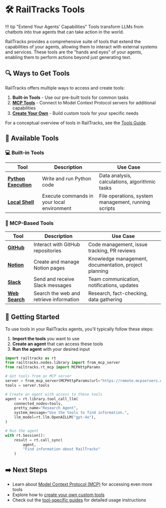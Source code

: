 # 🛠️ RailTracks Tools

!!! tip "Extend Your Agents' Capabilities"
    Tools transform LLMs from chatbots into true agents that can take action in the world.

RailTracks provides a comprehensive suite of tools that extend the capabilities of your agents, allowing them to interact with external systems and services. These tools are the "hands and eyes" of your agents, enabling them to perform actions beyond just generating text.

## 🔍 Ways to Get Tools

RailTracks offers multiple ways to access and create tools:

1. **Built-in Tools** - Use our pre-built tools for common tasks
2. **[MCP Tools](mcp/index.md)** - Connect to Model Context Protocol servers for additional capabilities
3. **[Create Your Own](create_your_own.md)** - Build custom tools for your specific needs

For a conceptual overview of tools in RailTracks, see the [Tools Guide](/guides/tools).

## 🧰 Available Tools

### 💻 Built-in Tools

| Tool | Description | Use Case |
|------|-------------|----------|
| [**Python Execution**](guides/python_sandbox.md) | Write and run Python code | Data analysis, calculations, algorithmic tasks |
| [**Local Shell**](guides/shell_bash.md) | Execute commands in your local environment | File operations, system management, running scripts |

### 🔌 MCP-Based Tools

| Tool | Description | Use Case |
|------|-------------|----------|
| [**GitHub**](guides/github.md) | Interact with GitHub repositories | Code management, issue tracking, PR reviews |
| [**Notion**](guides/notion.md) | Create and manage Notion pages | Knowledge management, documentation, project planning |
| [**Slack**](guides/slack.md) | Send and receive Slack messages | Team communication, notifications, updates |
| [**Web Search**](guides/websearch_integration.md) | Search the web and retrieve information | Research, fact-checking, data gathering |

## 🚀 Getting Started

To use tools in your RailTracks agents, you'll typically follow these steps:

1. **Import the tools** you want to use
2. **Create an agent** that can access these tools
3. **Run the agent** with your desired input

```python
import railtracks as rt
from railtracks.nodes.library import from_mcp_server
from railtracks.rt_mcp import MCPHttpParams

# Get tools from an MCP server
server = from_mcp_server(MCPHttpParams(url="https://remote.mcpservers.org/fetch/mcp"))
tools = server.tools

# Create an agent with access to these tools
agent = rt.library.tool_call_llm(
    connected_nodes=tools,
    pretty_name="Research Agent",
    system_message="Use the tools to find information.",
    llm_model=rt.llm.OpenAILLM("gpt-4o"),
)

# Run the agent
with rt.Session():
    result = rt.call_sync(
        agent,
        "Find information about RailTracks"
    )
```

## ➡️ Next Steps

- Learn about [Model Context Protocol (MCP)](mcp/index.md) for accessing even more tools
- Explore how to [create your own custom tools](create_your_own.md)
- Check out the [tool-specific guides](#available-tools) for detailed usage instructions